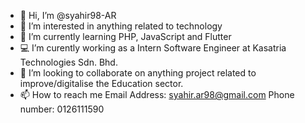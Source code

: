 - 👋 Hi, I’m @syahir98-AR
- 👀 I’m interested in anything related to technology
- 🌱 I’m currently learning PHP, JavaScript and Flutter
- 💻 I’m curently working as a Intern Software Engineer at Kasatria Technologies Sdn. Bhd.
- 💞️ I’m looking to collaborate on anything project related to improve/digitalise the Education sector.
- 📫 How to reach me
  Email Address: syahir.ar98@gmail.com
  Phone number: 0126111590

<!---
syahir98-AR/syahir98-AR is a ✨ special ✨ repository because its `README.md` (this file) appears on your GitHub profile.
You can click the Preview link to take a look at your changes.
--->
